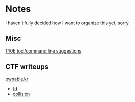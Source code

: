 # Notes

I haven't fully decided how I want to organize this yet, sorry.

## Misc

[140E tool/command line suggestions](./140e.html)

## CTF writeups

[pwnable.kr](./pwnable.kr)

* [fd](./pwnable.kr/fd.html)
* [collision](./pwnable.kr/collision.html)
